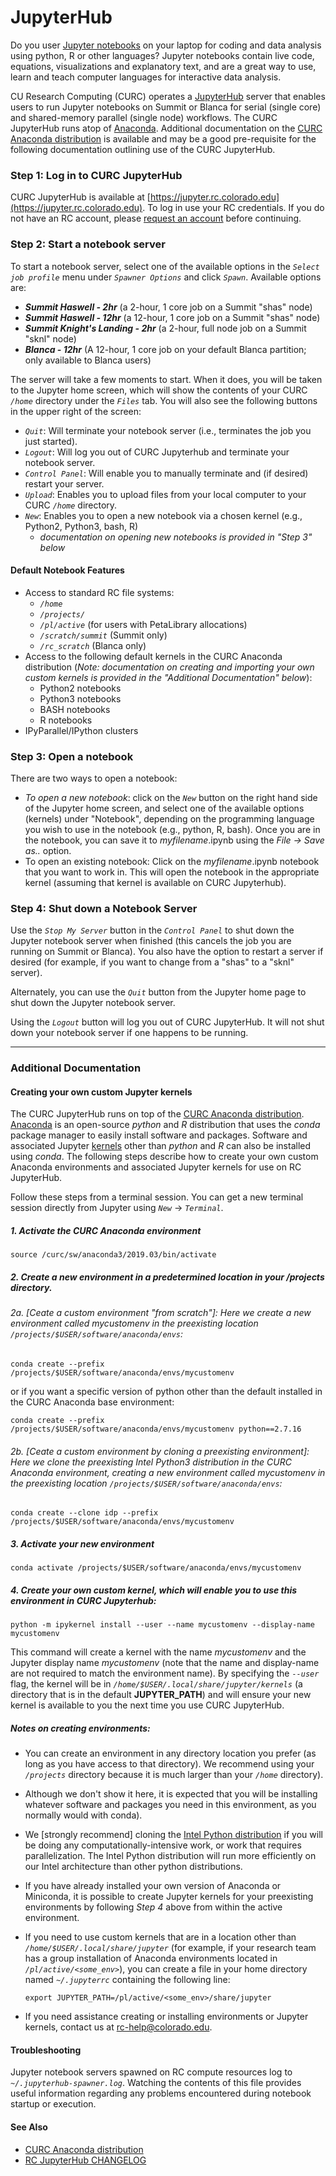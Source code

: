 # JupyterHub

Do you user [Jupyter notebooks](https://jupyter.org/) on your laptop for coding and data analysis using python, R or other languages? Jupyter notebooks contain live code, equations, visualizations and explanatory text, and are a great way to use, learn and teach computer languages for interactive data analysis.  

CU Research Computing (CURC) operates a [JupyterHub](https://jupyterhub.readthedocs.org/en/latest/) server that enables users to run Jupyter notebooks on Summit or Blanca for serial (single core) and shared-memory parallel (single node) workflows. The CURC JupyterHub runs atop of [Anaconda](http://anaconda.com).  Additional documentation on the [CURC Anaconda distribution](../software/python.md) is available and may be a good pre-requisite for the following documentation outlining use of the CURC JupyterHub.

### Step 1: Log  in to CURC JupyterHub

CURC JupyterHub is available at [https://jupyter.rc.colorado.edu](https://jupyter.rc.colorado.edu). To log in use your RC credentials. If you do not have an RC account, please [request an account](https://rcamp.rc.colorado.edu/accounts/account-request/create/organization) before continuing.

### Step 2: Start a notebook server

To start a notebook server, select one of the available options in the _`Select job profile`_ menu under _`Spawner Options`_ and click _`Spawn`_. Available options are:

* ___Summit Haswell - 2hr___ (a 2-hour, 1 core job on a Summit "shas" node)
* ___Summit Haswell - 12hr___ (a 12-hour, 1 core job on a Summit "shas" node)
* ___Summit Knight's Landing - 2hr___ (a 2-hour, full node job on a Summit "sknl" node)
* ___Blanca - 12hr___ (A 12-hour, 1 core job on your default Blanca partition; only available to Blanca users)

The server will take a few moments to start.  When it does, you will be taken to the Jupyter home screen, which will show the contents of your CURC _`/home`_ directory under the _`Files`_ tab.  You will also see the following buttons in the upper right of the screen:

* _`Quit`_: Will terminate your notebook server (i.e., terminates the job you just started).  
* _`Logout`_: Will log you out of CURC Jupyterhub and terminate your notebook server.
* _`Control Panel`_: Will enable you to manually terminate and (if desired) restart your server.
* _`Upload`_: Enables you to upload files from your local computer to your CURC _`/home`_ directory.
* _`New`_: Enables you to open a new notebook via a chosen kernel (e.g., Python2, Python3, bash, R)
  * _documentation on opening new notebooks is provided in "Step 3" below_

#### Default Notebook Features

* Access to standard RC file systems: 
  * _`/home`_
  * _`/projects/`_
  * _`/pl/active`_ (for users with PetaLibrary allocations)
  * _`/scratch/summit`_ (Summit only)
  * _`/rc_scratch`_ (Blanca only)
* Access to the following default kernels in the CURC Anaconda distribution 
  (_Note: documentation on creating and importing your own custom kernels is provided in the "Additional Documentation" below_):
  * Python2 notebooks
  * Python3 notebooks
  * BASH notebooks
  * R notebooks 
* IPyParallel/IPython clusters

### Step 3: Open a notebook

There are two ways to open a notebook:
* _To open a new notebook_: click on the _`New`_ button on the right hand side of the Jupyter home screen, and select one of the available options (kernels) under "Notebook", depending on the programming language you wish to use in the notebook (e.g., python, R, bash). Once you are in the notebook, you can save it to _myfilename_.ipynb using the _File -> Save as.._ option.
* To open an existing notebook: Click on the _myfilename_.ipynb notebook that you want to work in.  This will open the notebook in the appropriate kernel (assuming that kernel is available on CURC Jupyterhub).

### Step 4: Shut down a Notebook Server

Use the _`Stop My Server`_ button in the _`Control Panel`_ to shut down the Jupyter notebook server when finished (this cancels the job you are running on Summit or Blanca). You also have the option to restart a server if desired (for example, if you want to change from a "shas" to a "sknl" server).

Alternately, you can use the _`Quit`_ button from the Jupyter home page to shut down the Jupyter notebook server.

Using the _`Logout`_ button will log you out of CURC JupyterHub.  It will not shut down your notebook server if one happens to be running.  

-----------------------------

### Additional Documentation

#### Creating your own custom Jupyter kernels

The CURC JupyterHub runs on top of the [CURC Anaconda distribution](../software/python.md). [Anaconda](http://anaconda.com) is an open-source _python_ and _R_ distribution that uses the _conda_ package manager to easily install software and packages. Software and associated Jupyter [kernels](https://github.com/jupyter/jupyter/wiki/Jupyter-kernels) other than _python_ and _R_ can also be installed using _conda_. The following steps describe how to create your own custom Anaconda environments and associated Jupyter kernels for use on RC JupyterHub. 

Follow these steps from a terminal session. You can get a new terminal session directly from Jupyter using _`New`_ -> _`Terminal`_.

##### 1. Activate the CURC Anaconda environment

```source /curc/sw/anaconda3/2019.03/bin/activate```

##### 2. Create a new environment in a predetermined location in your /projects directory.  

 ###### 2a. [Ceate a custom environment "from scratch"]: Here we create a new environment called _mycustomenv_ in the preexisting location _`/projects/$USER/software/anaconda/envs`_:

 ```conda create --prefix /projects/$USER/software/anaconda/envs/mycustomenv```

 or if you want a specific version of python other than the default installed in the CURC Anaconda base environment:

 ```conda create --prefix /projects/$USER/software/anaconda/envs/mycustomenv python==2.7.16```

 ###### 2b. [Ceate a custom environment by cloning a preexisting environment]: Here we clone the preexisting Intel Python3 distribution in the CURC Anaconda environment, creating a new environment called _mycustomenv_ in the preexisting location _`/projects/$USER/software/anaconda/envs`_:

 ```conda create --clone idp --prefix /projects/$USER/software/anaconda/envs/mycustomenv```

##### 3. Activate your new environment

```conda activate /projects/$USER/software/anaconda/envs/mycustomenv```

##### 4. Create your own custom kernel, which will enable you to use this environment in CURC Jupyterhub:

```python -m ipykernel install --user --name mycustomenv --display-name mycustomenv```

This command will create a kernel with the name _mycustomenv_ and the Jupyter display name _mycustomenv_ (note that the name and display-name are not required to match the environment name). By specifying the _`--user`_ flag, the kernel will be in _`/home/$USER/.local/share/jupyter/kernels`_ (a directory that is in the default __JUPYTER_PATH__) and will ensure your new kernel is available to you the next time you use CURC JupyterHub.

##### Notes on creating environments:
* You can create an environment in any directory location you prefer (as long as you have access to that directory).  We recommend using your _`/projects`_ directory because it is much larger than your _`/home`_ directory).
* Although we don't show it here, it is expected that you will be installing whatever software and packages you need in this environment, as you normally would with conda).
* We [strongly recommend] cloning the [Intel Python distribution](https://software.intel.com/en-us/distribution-for-python) if you will be doing any computationally-intensive work, or work that requires parallelization. The Intel Python distribution will run more efficiently on our Intel architecture than other python distributions.
* If you have already installed your own version of Anaconda or Miniconda, it is possible to create Jupyter kernels for your preexisting environments by following _Step 4_ above from within the active environment.  
* If you need to use custom kernels that are in a location other than _`/home/$USER/.local/share/jupyter`_ (for example, if your research team has a group installation of Anaconda environments located in _`/pl/active/<some_env>`_), you can create a file in your home directory named _`~/.jupyterrc`_ containing the following line:

   ```export JUPYTER_PATH=/pl/active/<some_env>/share/jupyter```
* If you need assistance creating or installing environments or Jupyter kernels, contact us at rc-help@colorado.edu. 

#### Troubleshooting

Jupyter notebook servers spawned on RC compute resources log to _`~/.jupyterhub-spawner.log`_. Watching the contents of this file provides useful information regarding any problems encountered during notebook startup or execution.

#### See Also

* [CURC Anaconda distribution](../software/python.md)
* [RC JupyterHub CHANGELOG](jupyterhub/CHANGELOG.md)
